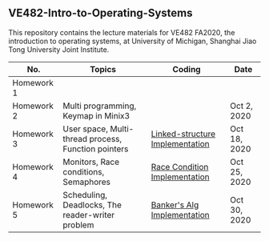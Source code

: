 ## VE482-Intro-to-Operating-Systems
This repository contains the lecture materials for VE482 FA2020, the introduction to operating systems, at University of Michigan, Shanghai Jiao Tong University Joint Institute.

|No.| Topics                           | Coding | Date |
|----------|----------------------------------|------------|---------|
| Homework 1 | |  ||
| Homework 2 |Multi programming, Keymap in Minix3|  |Oct 2, 2020|
| Homework 3 |User space, Multi-thread process, Function pointers |[Linked-structure Implementation](https://github.com/graveszhang/VE482-Intro-to-Operating-Systems/tree/master/homework/h3)|Oct 18, 2020|
| Homework 4 |Monitors, Race conditions, Semaphores | [Race Condition Implementation](https://github.com/graveszhang/VE482-Intro-to-Operating-Systems/tree/master/homework/h4)| Oct 25, 2020|
| Homework 5 |Scheduling, Deadlocks, The reader-writer problem | [Banker's Alg Implementation](https://github.com/graveszhang/VE482-Intro-to-Operating-Systems/tree/master/homework/h5/banker_alg) | Oct 30, 2020 |
